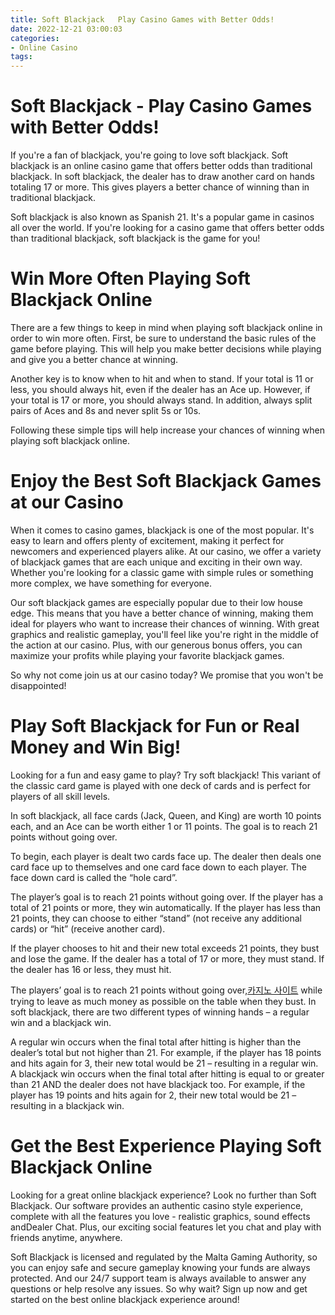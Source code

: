 ```yaml
---
title: Soft Blackjack   Play Casino Games with Better Odds!
date: 2022-12-21 03:00:03
categories:
- Online Casino
tags:
---
```



#  Soft Blackjack - Play Casino Games with Better Odds!

If you're a fan of blackjack, you're going to love soft blackjack. Soft blackjack is an online casino game that offers better odds than traditional blackjack. In soft blackjack, the dealer has to draw another card on hands totaling 17 or more. This gives players a better chance of winning than in traditional blackjack.

Soft blackjack is also known as Spanish 21. It's a popular game in casinos all over the world. If you're looking for a casino game that offers better odds than traditional blackjack, soft blackjack is the game for you!

#  Win More Often Playing Soft Blackjack Online 

There are a few things to keep in mind when playing soft blackjack online in order to win more often. First, be sure to understand the basic rules of the game before playing. This will help you make better decisions while playing and give you a better chance at winning.

Another key is to know when to hit and when to stand. If your total is 11 or less, you should always hit, even if the dealer has an Ace up. However, if your total is 17 or more, you should always stand. In addition, always split pairs of Aces and 8s and never split 5s or 10s.

Following these simple tips will help increase your chances of winning when playing soft blackjack online.

#  Enjoy the Best Soft Blackjack Games at our Casino 

When it comes to casino games, blackjack is one of the most popular. It's easy to learn and offers plenty of excitement, making it perfect for newcomers and experienced players alike. At our casino, we offer a variety of blackjack games that are each unique and exciting in their own way. Whether you're looking for a classic game with simple rules or something more complex, we have something for everyone.

Our soft blackjack games are especially popular due to their low house edge. This means that you have a better chance of winning, making them ideal for players who want to increase their chances of winning. With great graphics and realistic gameplay, you'll feel like you're right in the middle of the action at our casino. Plus, with our generous bonus offers, you can maximize your profits while playing your favorite blackjack games.

So why not come join us at our casino today? We promise that you won't be disappointed!

#  Play Soft Blackjack for Fun or Real Money and Win Big!

Looking for a fun and easy game to play? Try soft blackjack! This variant of the classic card game is played with one deck of cards and is perfect for players of all skill levels.

In soft blackjack, all face cards (Jack, Queen, and King) are worth 10 points each, and an Ace can be worth either 1 or 11 points. The goal is to reach 21 points without going over.

To begin, each player is dealt two cards face up. The dealer then deals one card face up to themselves and one card face down to each player. The face down card is called the “hole card”.

The player’s goal is to reach 21 points without going over. If the player has a total of 21 points or more, they win automatically. If the player has less than 21 points, they can choose to either “stand” (not receive any additional cards) or “hit” (receive another card).

If the player chooses to hit and their new total exceeds 21 points, they bust and lose the game. If the dealer has a total of 17 or more, they must stand. If the dealer has 16 or less, they must hit.

The players’ goal is to reach 21 points without going over,[카지노 사이트](https://choegocasino.com/) while trying to leave as much money as possible on the table when they bust. In soft blackjack, there are two different types of winning hands – a regular win and a blackjack win.

A regular win occurs when the final total after hitting is higher than the dealer’s total but not higher than 21. For example, if the player has 18 points and hits again for 3, their new total would be 21 – resulting in a regular win. A blackjack win occurs when the final total after hitting is equal to or greater than 21 AND the dealer does not have blackjack too. For example, if the player has 19 points and hits again for 2, their new total would be 21 – resulting in a blackjack win.

#  Get the Best Experience Playing Soft Blackjack Online

Looking for a great online blackjack experience? Look no further than Soft Blackjack. Our software provides an authentic casino style experience, complete with all the features you love - realistic graphics, sound effects andDealer Chat. Plus, our exciting social features let you chat and play with friends anytime, anywhere.

Soft Blackjack is licensed and regulated by the Malta Gaming Authority, so you can enjoy safe and secure gameplay knowing your funds are always protected. And our 24/7 support team is always available to answer any questions or help resolve any issues. So why wait? Sign up now and get started on the best online blackjack experience around!
